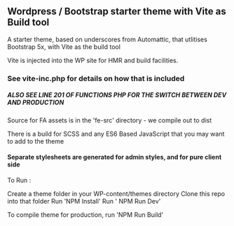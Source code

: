 ## Wordpress / Bootstrap starter theme with Vite as Build tool

A starter theme, based on underscores from Automattic, that utlitises Bootstrap 5x, with Vite as the build tool

Vite is injected into the WP site for HMR and build facilities. 
### See vite-inc.php for details on how that is included
##### ALSO SEE LINE 201 OF FUNCTIONS PHP FOR THE SWITCH BETWEEN DEV AND PRODUCTION

Source for FA assets is in the 'fe-src' directory - we compile out to dist


There is a build for SCSS and any ES6 Based JavaScript that you may want to add to the theme

#### Separate stylesheets are generated for admin styles, and for pure client side

To Run :

Create a theme folder in your WP-content/themes directory
Clone this repo into that folder
Run 'NPM Install'
Run ' NPM Run Dev'

To compile theme for production, run 'NPM Run Build'

